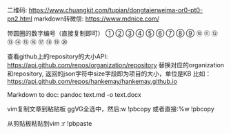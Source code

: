 二维码: https://www.chuangkit.com/tupian/dongtaierweima-or0-pt0-pn2.html
markdown转微信: https://www.mdnice.com/

带圆圈的数字编号（直接复制即可）
① ② ③ ④ ⑤ ⑥ ⑦ ⑧ ⑨ ⑩
⑪ ⑫ ⑬ ⑭ ⑮ ⑯ ⑰ ⑱ ⑲ ⑳

查看github上的repository的大小API: https://api.github.com/repos/organization/repository
替换对应的organization和repository, 返回的json字符中size字段即为项目的大小，单位是KB
比如： https://api.github.com/repos/hankemay/hankemay.github.io


Markdown to doc: pandoc text.md -o text.docx

vim复制文章到粘贴板
ggVG全选中，然后:w !pbcopy
或者直接:%w !pbcopy

从剪贴板粘贴到vim
:r !pbpaste
